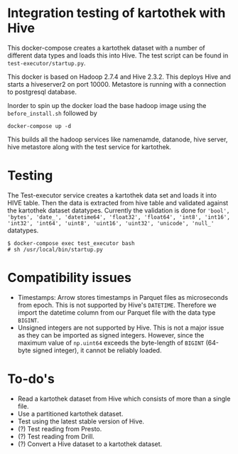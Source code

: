 # Integration testing of kartothek with Hive
This docker-compose creates a kartothek dataset with a number of different data types and loads this into Hive.
The test script can be found in `test-executor/startup.py`.

This docker is based on Hadoop 2.7.4 and Hive 2.3.2. This deploys Hive and starts a hiveserver2 on port 10000. 
Metastore is running with a connection to postgresql database.

Inorder to spin up the docker load the base hadoop image using the `before_install.sh` followed by

    docker-compose up -d

This builds all the hadoop services like namenamde, datanode, hive server, hive metastore along with the test service for kartothek.

# Testing
The Test-executor service creates a kartothek data set and loads it into HIVE table. Then the data is extracted from hive table and validated against the kartothek dataset datatypes.
Currently the validation is done for `'bool', 'bytes', 'date_', 'datetime64', 'float32', 'float64', 'int8', 'int16', 'int32', 'int64', 'uint8', 'uint16', 'uint32', 'unicode', 'null_'` datatypes.
    
    $ docker-compose exec test_executor bash
    # sh /usr/local/bin/startup.py

# Compatibility issues

 - Timestamps: Arrow stores timestamps in Parquet files as microseconds from epoch. This is not supported by Hive's `DATETIME`. Therefore we import the datetime column from our Parquet file with the data type `BIGINT`.
 - Unsigned integers are not supported by Hive. This is not a major issue as they can be imported as signed integers. However, since the maximum value of `np.uint64` exceeds the byte-length of `BIGINT` (64-byte signed integer), it cannot be reliably loaded.

 # To-do's

 - Read a kartothek dataset from Hive which consists of more than a single file.
 - Use a partitioned kartothek dataset.
 - Test using the latest stable version of Hive.
 - (?) Test reading from Presto.
 - (?) Test reading from Drill.
 - (?) Convert a Hive dataset to a kartothek dataset.


